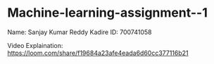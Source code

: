 # Machine-learning-assignment--1
Name: Sanjay Kumar Reddy Kadire
ID: 700741058

Video Explaination: https://loom.com/share/f19684a23afe4eada6d60cc377116b21
